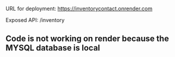 URL for deployment: https://inventorycontact.onrender.com

Exposed API: /inventory

## Code is not working on render because the MYSQL database is local
